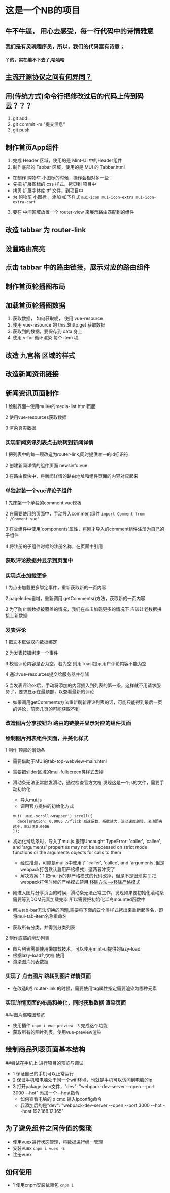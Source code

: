 # 这是一个NB的项目

## 牛不牛逼， 用心去感受，每一行代码中的诗情雅意

### 我们是有灵魂程序员，所以，我们的代码富有诗意；

#### 丫的，实在编不下去了,哈哈哈

## [主流开源协议之间有何异同？](https://www.zhihu.com/question/19568896)

## 用(传统方式)命令行把修改过后的代码上传到码云？？？
1. git add .
2. git commit -m "提交信息"
3. git push

## 制作首页App组件
1. 完成 Header 区域，使用的是 Mint-UI 中的Header组件
2. 制作底部的 Tabbar 区域，使用的是 MUI 的 Tabbar.html
 + 在制作 购物车 小图标的时候，操作会相对多一些：
 + 先把 扩展图标的 css 样式，拷贝到 项目中
 + 拷贝 扩展字体库 ttf 文件，到项目中
 + 为 购物车 小图标 ，添加 如下样式 `mui-icon mui-icon-extra mui-icon-extra-cart`
3. 要在 中间区域放置一个 router-view 来展示路由匹配到的组件

## 改造 tabbar 为 router-link

## 设置路由高亮

## 点击 tabbar 中的路由链接，展示对应的路由组件

## 制作首页轮播图布局

## 加载首页轮播图数据
1. 获取数据， 如何获取呢， 使用 vue-resource
2. 使用 vue-resource 的 this.$http.get 获取数据
3. 获取到的数据，要保存到 data 身上
4. 使用 v-for 循环渲染 每个 item 项

## 改造 九宫格 区域的样式

## 改造新闻资讯链接

## 新闻资讯页面制作
1 绘制界面--使用mui中的media-list.html页面

2 使用vue-resources获取数据

3 渲染真实数据

### 实现新闻资讯列表点击跳转到新闻详情
1 把列表中的每一项改造为router-link,同时提供唯一的id标识符

2 创建新闻详情的组件页面  newsinfo.vue

3 在路由模块中，将新闻详情的路由地址和组件页面的内容对应起来

### 单独封装一个vue评论子组件
1 先床架一个单独的comment.vue模板

2 在需要使用的页面中，手动导入comment组件
`import Comment from './Comment.vue'`

3 在父组件中使用'components'属性，将刚才导入的comment组件注册为自己的子组件

4 将注册的子组件时候的注册名称，在页面中引用

### 获取评论数据并显示到页面中

### 实现点击加载更多
1 为点击加载更多绑定事件，重新获取新的一页内容

2 pageIndex自增，重新调用 getComments()方法，获取新的一页内容

3 为了防止新数据被覆盖的情况，我们在点击加载更多的情况下 应该让老数据拼接上新数据

### 发表评论
1 把文本框做双向数据绑定

2 为发表按钮绑定一个事件

3 校验评论内容是否为空，若为空 则用Toast提示用户评论内容不能为空

4 通过vue-resources提交给服务器并存储

5 当发表评论ok后，手动将添加的内容插入到列表的第一条，这样就不用请求服务了，要求显示在最顶部，以查看最新的评论
+ 如果调用getComments方法重新刷新评论列表的话，可能只能得到最后一页的评论，前面几页的可能获取不到


### 改造图片分享按钮为 路由的链接并显示对应的组件页面

### 绘制图片列表组件页面，并美化样式
1 制作 顶部的滑动条
+ 需要借助于MUI的tab-top-webview-main.html
+ 需要把slider区域的mui-fullscreen类样式去掉
+ 滑动条无法正常触发滑动，通过检查官方文档  发现这是一个js的文件，需要手动初始化
  + 导入mui.js
  + 调用官方提供的初始化方式
  ```
  mui('.mui-scroll-wrapper').scroll({
    deceleration: 0.0005 //flick 减速系数，系数越大，滚动速度越慢，滚动距离越小，默认值0.0006
  });
  ```
+ 初始化滑动条时，导入了mui.js  报错Uncaught TypeError: 'caller', 'callee', and 'arguments' properties may not be accessed on strict mode functions or the arguments objects for calls to them  
  + 经过推测，可能是mui.js中使用了 'caller', 'callee', and 'arguments',但是webpack打包默认启用严格模式，这两者冲突了
  + 解决方案：1 把mui.js的非严格模式的代码改掉，但是不是很现实   2 把webpack打包时候的严格模式禁用 [移除方法-->移除严格模式](https://github.com/yeLer/Vue-Somes/blob/master/vue%E7%AC%94%E8%AE%B0/day8.md)
+ 刚进入图片分享页面的时候，滑动条无法正常工作，发现如果要初始化滚动条  需要等到DOM元素加载完毕   所以需要把初始化半岛mounted函数中

+ 解决tab-bar无法切换的问题,需要将下面的四个类样式拷出来重新起类名，即将mui-tab-item名称重命名

+ 获取所有分类，并得到分类列表

2 制作底部的滑动列表
+ 图片列表需要使用懒加载技术，可以使用mint-ui提供的lazy-load
+ 根据lazy-load的文档  使用
+ 渲染图片列表数据

### 实现了 点击图片  跳转到图片详情页面
+ 在改造li成 router-link 的时候，需要使用tag属性指定需要渲染为哪种元素

### 实现详情页面的布局和美化，同时获取数据  渲染页面

###图片缩略图预览
+ 使用插件 `cnpm i vue-preview -S` 完成这个功能
+ 获取所有的图片列表，使用vue-preview渲染

## 绘制商品列表页面基本结构

##尝试在手机上  进行项目的预览与调试
+ 1 保证自己的手机可以正常运行
+ 2 保证手机和电脑处于同一个wifi环境，也就是手机可以访问到电脑的ip
+ 3 打开pakage.json文件，"dev": "webpack-dev-server --open --port 3000 --hot"  添加一个--host指令
  + 如何查看电脑的ip cmd 输入ipconfig命令
  + 我添加后的是"dev": "webpack-dev-server --open --port 3000 --hot --host 192.168.12.165"

## 为了避免组件之间传值的繁琐
+ 使用vuex进行状态管理，将数据进行统一管理
+ 安装vuex  `cnpm i vuex -S`
+ 注册vuex  

## 如何使用

  + 1 使用cnpm安装依赖包 `cnpm i`